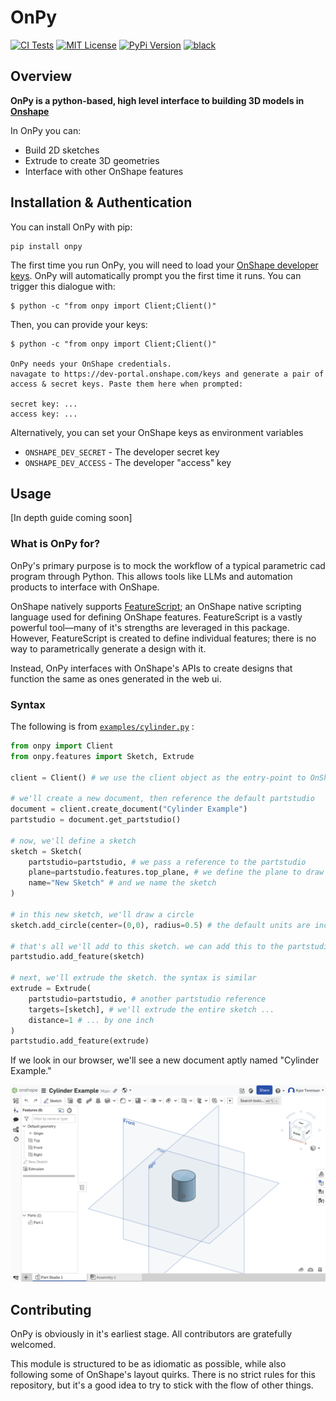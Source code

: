 # OnPy
[![CI Tests](https://github.com/kyle-tennison/onpy/actions/workflows/validate.yml/badge.svg)](https://github.com/kyle-tennison/onpy/actions/workflows/validate.yml)
[![MIT License](https://img.shields.io/github/license/kyle-tennison/onpy?color=yellow)](https://opensource.org/license/mit)
[![PyPi Version](https://img.shields.io/pypi/v/onpy?color=blue)](https://pypi.org/project/onpy/)
[![black](https://img.shields.io/badge/code%20style-black-000000.svg?style=flat)](https://github.com/psf/black)


## Overview

**OnPy is a python-based, high level interface to building 3D models in [Onshape](https://onshape.com)**

In OnPy you can:

- Build 2D sketches
- Extrude to create 3D geometries
- Interface with other OnShape features

## Installation & Authentication

You can install OnPy with pip:

```
pip install onpy
```

The first time you run OnPy, you will need to load your [OnShape developer keys](https://dev-portal.onshape.com/keys). OnPy will automatically prompt you the first time it runs. You can trigger this dialogue with:

```
$ python -c "from onpy import Client;Client()"
```

Then, you can provide your keys:

```
$ python -c "from onpy import Client;Client()"

OnPy needs your OnShape credentials.
navagate to https://dev-portal.onshape.com/keys and generate a pair of access & secret keys. Paste them here when prompted:

secret key: ...
access key: ...
```

Alternatively, you can set your OnShape keys as environment variables

- `ONSHAPE_DEV_SECRET` - The developer secret key
- `ONSHAPE_DEV_ACCESS` - The developer "access" key

## Usage

[In depth guide coming soon]

### What is OnPy for?

OnPy's primary purpose is to mock the workflow of a typical parametric cad program through Python. This allows tools like LLMs and automation products
to interface with OnShape.

OnShape natively supports [FeatureScript](https://cad.onshape.com/FsDoc/); an OnShape native scripting language used for defining OnShape features. FeatureScript is a vastly powerful tool—many of it's strengths are leveraged in this package. However, FeatureScript is created to define individual features; there is no way to parametrically generate a design with it.

Instead, OnPy interfaces with OnShape's APIs to create designs that function the same as ones generated in the web ui.

### Syntax

The following is from [`examples/cylinder.py`](examples/cylinder.py) :

```python
from onpy import Client
from onpy.features import Sketch, Extrude

client = Client() # we use the client object as the entry-point to OnShape

# we'll create a new document, then reference the default partstudio
document = client.create_document("Cylinder Example")
partstudio = document.get_partstudio()

# now, we'll define a sketch
sketch = Sketch(
    partstudio=partstudio, # we pass a reference to the partstudio
    plane=partstudio.features.top_plane, # we define the plane to draw on
    name="New Sketch" # and we name the sketch
)

# in this new sketch, we'll draw a circle
sketch.add_circle(center=(0,0), radius=0.5) # the default units are inches

# that's all we'll add to this sketch. we can add this to the partstudio with:
partstudio.add_feature(sketch)

# next, we'll extrude the sketch. the syntax is similar
extrude = Extrude(
    partstudio=partstudio, # another partstudio reference
    targets=[sketch], # we'll extrude the entire sketch ...
    distance=1 # ... by one inch
)
partstudio.add_feature(extrude)
```

If we look in our browser, we'll see a new document aptly named "Cylinder Example."

![A screenshot of the code output](.github/media/readme_screenshot.png)

## Contributing

OnPy is obviously in it's earliest stage. All contributors are gratefully welcomed.

This module is structured to be as idiomatic as possible, while also following some of OnShape's layout quirks. There is no strict rules for this repository, but it's a good idea to try to stick with the flow of other things.
